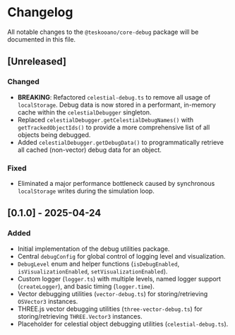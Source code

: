 # Changelog

All notable changes to the `@teskooano/core-debug` package will be documented in this file.

## [Unreleased]

### Changed

- **BREAKING**: Refactored `celestial-debug.ts` to remove all usage of `localStorage`. Debug data is now stored in a performant, in-memory cache within the `celestialDebugger` singleton.
- Replaced `celestialDebugger.getCelestialDebugNames()` with `getTrackedObjectIds()` to provide a more comprehensive list of all objects being debugged.
- Added `celestialDebugger.getDebugData()` to programmatically retrieve all cached (non-vector) debug data for an object.

### Fixed

- Eliminated a major performance bottleneck caused by synchronous `localStorage` writes during the simulation loop.

## [0.1.0] - 2025-04-24

### Added

- Initial implementation of the debug utilities package.
- Central `debugConfig` for global control of logging level and visualization.
- `DebugLevel` enum and helper functions (`isDebugEnabled`, `isVisualizationEnabled`, `setVisualizationEnabled`).
- Custom logger (`logger.ts`) with multiple levels, named logger support (`createLogger`), and basic timing (`logger.time`).
- Vector debugging utilities (`vector-debug.ts`) for storing/retrieving `OSVector3` instances.
- THREE.js vector debugging utilities (`three-vector-debug.ts`) for storing/retrieving `THREE.Vector3` instances.
- Placeholder for celestial object debugging utilities (`celestial-debug.ts`).
